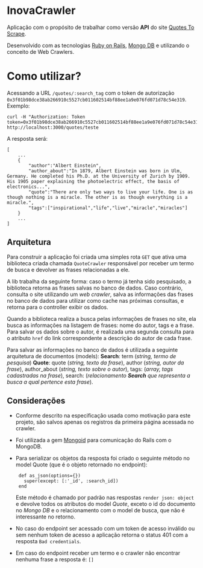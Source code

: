 # InovaCrawler

Aplicação com o propósito de trabalhar como versão **API** do site [Quotes To Scrape](http://quotes.toscrape.com).

Desenvolvido com as tecnologias [Ruby on Rails](https://rubyonrails.org/), [
Mongo DB](https://www.mongodb.com/) e utilizando o conceito de Web Crawlers.

# Como utilizar?

Acessando a URL `/quotes/:search_tag` com o token de autorização `0x3f01b98dce38ab266910c5527cb011602514bf88ee1a9e076fd071d78c54e319`.
Exemplo:

    curl -H "Authorization: Token token=0x3f01b98dce38ab266910c5527cb011602514bf88ee1a9e076fd071d78c54e319" http://localhost:3000/quotes/teste

A resposta será:

    [
	    ...
	    {
		    "author":"Albert Einstein",
		    "author_about":"In 1879, Albert Einstein was born in Ulm, Germany. He completed his Ph.D. at the University of Zurich by 1909. His 1905 paper explaining the photoelectric effect, the basis of electronics...",
		    "quote":"There are only two ways to live your life. One is as though nothing is a miracle. The other is as though everything is a miracle.",
	 		"tags":["inspirational","life","live","miracle","miracles"]
		}
		...
    ]

## Arquitetura

Para construir a aplicação foi criada uma simples rota `GET` que ativa uma biblioteca criada chamada `QuoteCrawler` responsável por receber um termo de busca e devolver as frases relacionadas a ele.

A lib trabalha da seguinte forma: caso o termo já tenha sido pesquisado, a biblioteca retorna as frases salvas no banco de dados. Caso contrário, consulta o site utilizando um *web crawler*, salva as informações das frases no banco de dados para utilizar como cache nas próximas consultas, e retorna para o controller exibir os dados.

Quando a biblioteca realiza a busca pelas informações de frases no site, ela busca as informações na listagem de frases: nome do autor, tags e a frase. Para salvar os dados sobre o autor, é realizada uma segunda consulta para o atributo `href` do link correspondente a descrição do autor de cada frase.

Para salvar as informações no banco de dados é utilizada a seguinte arquitetura de documentos (models):
**Search**: term (*string, termo de pesquisa*)
**Quote**: quote (*string, texto da frase*), author (*string, autor da frase*), author_about (*string, texto sobre o autor*), tags: (*array, tags cadastradas na frase*), search: (*relacionamento **Search** que representa a busca a qual pertence esta frase*).

## Considerações

 - Conforme descrito na especificação usada como motivação para este projeto, são salvos apenas os registros da primeira página acessada no crawler.
 - Foi utilizada a gem [Mongoid](https://github.com/mongodb/mongoid) para comunicação do Rails com o MongoDB.
 - Para serializar os objetos da resposta foi criado o seguinte método no model Quote (que é o objeto retornado no endpoint):

        def as_json(options={})
          super(except: [:'_id', :search_id])
        end
	Este método é chamado por padrão nas respostas `render json: object` e devolve todos os atributos do model *Quote*, exceto o id do documento no *Mongo DB* e o relacionamento com o model de busca, que não é interessante no retorno.
 - No caso do endpoint ser acessado com um token de acesso inválido ou sem nenhum token de acesso a aplicação retorna o status 401 com a resposta `Bad credentials`.
 - Em caso do endpoint receber um termo e o crawler não encontrar nenhuma frase a resposta é:
 `[]`
